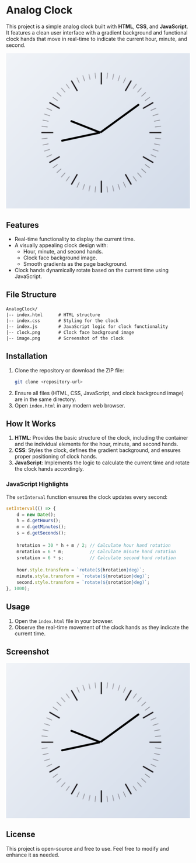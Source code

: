 # Analog Clock

This project is a simple analog clock built with **HTML**, **CSS**, and **JavaScript**. It features a clean user interface with a gradient background and functional clock hands that move in real-time to indicate the current hour, minute, and second.

![Analog Clock Screenshot](./image.png)

## Features
- Real-time functionality to display the current time.
- A visually appealing clock design with:
  - Hour, minute, and second hands.
  - Clock face background image.
  - Smooth gradients as the page background.
- Clock hands dynamically rotate based on the current time using JavaScript.

## File Structure
```
AnalogClock/
|-- index.html      # HTML structure
|-- index.css       # Styling for the clock
|-- index.js        # JavaScript logic for clock functionality
|-- clock.png       # Clock face background image
|-- image.png       # Screenshot of the clock
```

## Installation
1. Clone the repository or download the ZIP file:
   ```bash
   git clone <repository-url>
   ```
2. Ensure all files (HTML, CSS, JavaScript, and clock background image) are in the same directory.
3. Open `index.html` in any modern web browser.

## How It Works
1. **HTML**: Provides the basic structure of the clock, including the container and the individual elements for the hour, minute, and second hands.
2. **CSS**: Styles the clock, defines the gradient background, and ensures proper positioning of clock hands.
3. **JavaScript**: Implements the logic to calculate the current time and rotate the clock hands accordingly.

### JavaScript Highlights
The `setInterval` function ensures the clock updates every second:
```javascript
setInterval(() => {
    d = new Date();
    h = d.getHours();
    m = d.getMinutes();
    s = d.getSeconds();

    hrotation = 30 * h + m / 2; // Calculate hour hand rotation
    mrotation = 6 * m;          // Calculate minute hand rotation
    srotation = 6 * s;          // Calculate second hand rotation

    hour.style.transform = `rotate(${hrotation}deg)`;
    minute.style.transform = `rotate(${mrotation}deg)`;
    second.style.transform = `rotate(${srotation}deg)`;
}, 1000);
```

## Usage
1. Open the `index.html` file in your browser.
2. Observe the real-time movement of the clock hands as they indicate the current time.

## Screenshot
![Clock Screenshot](./image.png)

## License
This project is open-source and free to use. Feel free to modify and enhance it as needed.

